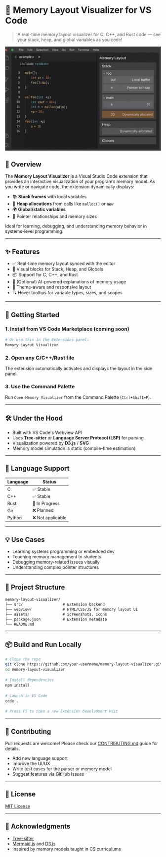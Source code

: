 # 🧠 Memory Layout Visualizer for VS Code

> A real-time memory layout visualizer for C, C++, and Rust code — see your stack, heap, and global variables as you code!

![Memory Layout UI Mockup](assets/mockup.png)

## 📌 Overview

The **Memory Layout Visualizer** is a Visual Studio Code extension that provides an interactive visualization of your program’s memory model. As you write or navigate code, the extension dynamically displays:

- 📚 **Stack frames** with local variables  
- 🧱 **Heap allocations** from calls like `malloc()` or `new`  
- 🌍 **Global/static variables**  
- 🧭 Pointer relationships and memory sizes

Ideal for learning, debugging, and understanding memory behavior in systems-level programming.

---

## ✨ Features

- ✅ Real-time memory layout synced with the editor
- 🧩 Visual blocks for Stack, Heap, and Globals
- 📦 Support for C, C++, and Rust
- 🧠 (Optional) AI-powered explanations of memory usage
- 🎨 Theme-aware and responsive layout
- 🔍 Hover tooltips for variable types, sizes, and scopes

---

## 🚀 Getting Started

### 1. Install from VS Code Marketplace (coming soon)

```bash
# Or use this in the Extensions panel:
Memory Layout Visualizer
```

### 2. Open any C/C++/Rust file  
The extension automatically activates and displays the layout in the side panel.

### 3. Use the Command Palette
Run `Open Memory Visualizer` from the Command Palette (`Ctrl+Shift+P`).

---

## 🛠 Under the Hood

- Built with VS Code's Webview API
- Uses **Tree-sitter** or **Language Server Protocol (LSP)** for parsing
- Visualization powered by **D3.js** / **SVG**
- Memory model simulation is static (compile-time estimation)

---

## 🧪 Language Support

| Language | Status    |
|----------|-----------|
| C        | ✅ Stable |
| C++      | ✅ Stable |
| Rust     | 🚧 In Progress |
| Go       | ❌ Planned |
| Python   | ❌ Not applicable |

---

## 💡 Use Cases

- Learning systems programming or embedded dev
- Teaching memory management to students
- Debugging memory-related issues visually
- Understanding complex pointer structures

---

## 📂 Project Structure

```
memory-layout-visualizer/
├── src/                  # Extension backend
├── webview/              # HTML/CSS/JS for memory layout UI
├── assets/               # Screenshots, icons
├── package.json          # Extension metadata
└── README.md
```

---

## 📦 Build and Run Locally

```bash
# Clone the repo
git clone https://github.com/your-username/memory-layout-visualizer.git
cd memory-layout-visualizer

# Install dependencies
npm install

# Launch in VS Code
code .

# Press F5 to open a new Extension Development Host
```

---

## 🤝 Contributing

Pull requests are welcome! Please check our [CONTRIBUTING.md](CONTRIBUTING.md) guide for details.

- Add new language support
- Improve the UI/UX
- Write test cases for the parser or memory model
- Suggest features via GitHub Issues

---

## 📃 License

[MIT License](LICENSE)

---

## 🙏 Acknowledgments

- [Tree-sitter](https://tree-sitter.github.io/)
- [Mermaid.js](https://mermaid.js.org/) and [D3.js](https://d3js.org/)
- Inspired by memory models taught in CS curriculums
